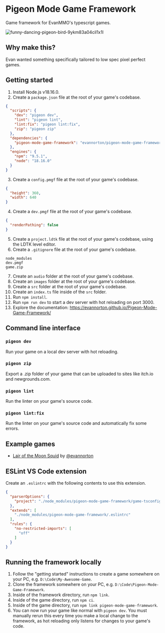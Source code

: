 # Pigeon Mode Game Framework
Game framework for EvanMMO's typescript games.

![funny-dancing-pigeon-bird-9ykm83a04cil1x1l](https://github.com/evannorton/pigeon-mode-game-framework/assets/35230033/3af48e87-34b8-4d1c-8af4-a7d5dbc1ce35)

## Why make this?
Evan wanted something specifically tailored to low spec pixel perfect games.

## Getting started
1. Install Node.js v18.16.0.
2. Create a `package.json` file at the root of your game's codebase.
```json
{
  "scripts": {
    "dev": "pigeon dev",
    "lint": "pigeon lint",
    "lint:fix": "pigeon lint:fix",
    "zip": "pigeon zip"
  },
  "dependencies": {
    "pigeon-mode-game-framework": "evannorton/pigeon-mode-game-framework"
  },
  "engines": {
    "npm": "9.5.1",
    "node": "18.16.0"
  }
}
```
3. Create a `config.pmgf` file at the root of your game's codebase.
```json
{
  "height": 360,
  "width": 640
}
```
4. Create a `dev.pmgf` file at the root of your game's codebase.
```json
{
  "renderPathing": false
}
```
5. Create a `project.ldtk` file at the root of your game's codebase, using the LDTK level editor.
6. Create a `.gitignore` file at the root of your game's codebase.
```
node_modules
dev.pmgf
game.zip
```
7. Create an `audio` folder at the root of your game's codebase.
8. Create an `images` folder at the root of your game's codebase.
9. Create a `src` folder at the root of your game's codebase.
10. Create an `index.ts` file inside of the `src` folder.
11. Run `npm install`.
12. Run `npm run dev` to start a dev server with hot reloading on port 3000.
13. Explore the documentation: https://evannorton.github.io/Pigeon-Mode-Game-Framework/

## Command line interface
### `pigeon dev`
Run your game on a local dev server with hot reloading.
### `pigeon zip`
Export a .zip folder of your game that can be uploaded to sites like itch.io and newgrounds.com.
### `pigeon lint`
Run the linter on your game's source code.
### `pigeon lint:fix`
Run the linter on your game's source code and automatically fix some errors.

## Example games
- [Lair of the Moon Squid](https://github.com/evannorton/Lair-of-the-Moon-Squid) by [@evannorton](https://github.com/evannorton)

## ESLint VS Code extension
Create an `.eslintrc` with the following contents to use this extension. 
```json
{
  "parserOptions": {
    "project": "./node_modules/pigeon-mode-game-framework/game-tsconfig.json"
  },
  "extends": [
    "./node_modules/pigeon-mode-game-framework/.eslintrc"
  ],
  "rules": {
    "no-restricted-imports": [
      "off"
    ]
  }
}
```

## Running the framework locally
1. Follow the "getting started" instructions to create a game somewhere on your PC, e.g. `D:\Code\My-Awesome-Game`.
2. Clone the framework somewhere on your PC, e.g. `D:\Code\Pigeon-Mode-Game-Framework`.
3. Inside of the framework directory, run `npm link`.
4. Inside of the game directory, run `npm ci`.
5. Inside of the game directory, run `npm link pigeon-mode-game-framework`.
6. You can now run your game like normal with `pigeon dev`. You must manually rerun this every time you make a local change to the framework, as hot reloading only listens for changes to your game's code.
